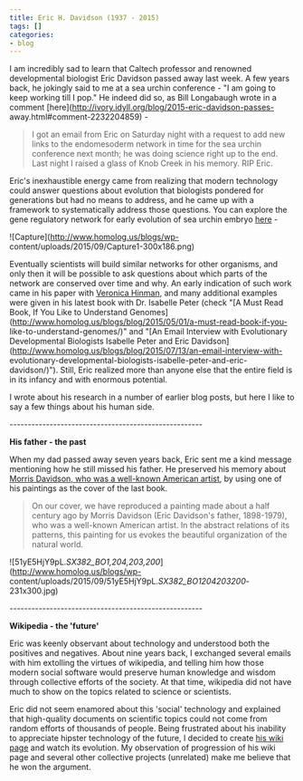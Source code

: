 ```yaml
---
title: Eric H. Davidson (1937 - 2015)
tags: []
categories:
- blog
---
```

I am incredibly sad to learn that Caltech professor and renowned developmental
biologist Eric Davidson passed away last week. A few years back, he jokingly
said to me at a sea urchin conference - "I am going to keep working till I
pop." He indeed did so, as Bill Longabaugh wrote in a comment
[here](http://ivory.idyll.org/blog/2015-eric-davidson-passes-
away.html#comment-2232204859) \-
<!--more-->

> I got an email from Eric on Saturday night with a request to add new links
to the endomesoderm network in time for the sea urchin conference next month;
he was doing science right up to the end. Last night I raised a glass of Knob
Creek in his memory. RIP Eric.

Eric's inexhaustible energy came from realizing that modern technology could
answer questions about evolution that biologists pondered for generations but
had no means to address, and he came up with a framework to systematically
address those questions. You can explore the gene regulatory network for early
evolution of sea urchin embryo [here](http://grns.biotapestry.org/SpEndomes/)
\-

![Capture](http://www.homolog.us/blogs/wp-
content/uploads/2015/09/Capture1-300x186.png)

Eventually scientists will build similar networks for other organisms, and
only then it will be possible to ask questions about which parts of the
network are conserved over time and why. An early indication of such work came
in his paper with [Veronica
Hinman](http://www.cmu.edu/bio/faculty/primary/hinman.html), and many
additional examples were given in his latest book with Dr. Isabelle Peter
(check "[A Must Read Book, If You Like to Understand
Genomes](http://www.homolog.us/blogs/blog/2015/05/01/a-must-read-book-if-you-
like-to-understand-genomes/)" and "[An Email Interview with Evolutionary
Developmental Biologists Isabelle Peter and Eric
Davidson](http://www.homolog.us/blogs/blog/2015/07/13/an-email-interview-with-
evolutionary-developmental-biologists-isabelle-peter-and-eric-davidson/)").
Still, Eric realized more than anyone else that the entire field is in its
infancy and with enormous potential.

I wrote about his research in a number of earlier blog posts, but here I like
to say a few things about his human side.

\-----------------------------------------------------

**His father - the past**

When my dad passed away seven years back, Eric sent me a kind message
mentioning how he still missed his father. He preserved his memory about
[Morris Davidson, who was a well-known American
artist](http://www.provincetownartistregistry.com/D/davidson_morris.html), by
using one of his paintings as the cover of the last book.

> On our cover, we have reproduced a painting made about a half century ago by
Morris Davidson (Eric Davidson's father, 1898-1979), who was a well-known
American artist. In the abstract relations of its patterns, this painting for
us evokes the beautiful organization of the natural world.

![51yE5HjY9pL._SX382_BO1,204,203,200_](http://www.homolog.us/blogs/wp-
content/uploads/2015/09/51yE5HjY9pL._SX382_BO1204203200_-231x300.jpg)

\-----------------------------------------------------

**Wikipedia - the 'future'**

Eric was keenly observant about technology and understood both the positives
and negatives. About nine years back, I exchanged several emails with him
extolling the virtues of wikipedia, and telling him how those modern social
software would preserve human knowledge and wisdom through collective efforts
of the society. At that time, wikipedia did not have much to show on the
topics related to science or scientists.

Eric did not seem enamored about this 'social' technology and explained that
high-quality documents on scientific topics could not come from random efforts
of thousands of people. Being frustrated about his inability to appreciate
hipster technology of the future, I decided to create [his wiki
page](https://en.wikipedia.org/wiki/Eric_H._Davidson) and watch its evolution.
My observation of progression of his wiki page and several other collective
projects (unrelated) make me believe that he won the argument.

